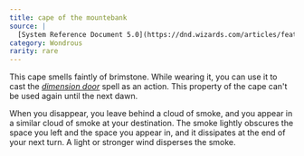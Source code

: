 ```yaml
---
title: cape of the mountebank
source: |
  [System Reference Document 5.0](https://dnd.wizards.com/articles/features/systems-reference-document-srd)
category: Wondrous
rarity: rare
---
```


This cape smells faintly of brimstone. While wearing it, you can use it to cast the [*dimension door*](/spells/dimension-door/) spell as an action. This property of the cape can't be used again until the next dawn.

When you disappear, you leave behind a cloud of smoke, and you appear in a similar cloud of smoke at your destination. The smoke lightly obscures the space you left and the space you appear in, and it dissipates at the end of your next turn. A light or stronger wind disperses the smoke.
